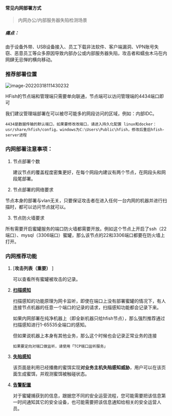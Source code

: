 
#### 常见内网部署方式

  > 内网办公/内部服务器失陷检测场景

#####   痛点：

  由于设备外带、USB设备接入、员工下载非法软件、客户端漏洞、VPN账号失窃、恶意员工等众多原因导致内部办公或内部服务器失陷，攻击者和蠕虫木马在内网肆无忌惮的横向移动。



### 推荐部署位置

![image-20220318111430232](https://hfish.net/images/image-20220318111430232.png)

HFish的节点端和管理端只需要单向联通，节点端可以访问管理端的4434端口即可

我们建议管理端部署在可以被尽可能多的网段访问的区域，例如：内部IDC。

`4434是数据传输的默认端口，如果要修改改端口，请进入持久化配置 linux和docker：usr/share/hfish/config，windows为C:\Users\Public\hfish，修改后重启hfish-server进程`



### 内网部署注意事项：

1. 节点部署个数

   建议节点的覆盖程度密集更好，在每个网段内建议有两个节点，在网段头和网段尾部署。

2. 节点部署的网络要求

​       节点本身的部署与vlan无关，只要保证攻击者在进入任何一台内网的机器并进行扫描时，都可以访问节点就可以。

3. 节点防火墙要求

​        所有需要开启蜜罐服务的端口防火墙都需要开放。例如这个节点上开启了ssh（22端口）、mysql（3306端口）蜜罐，那么该节点的22和3306端口都要在防火墙上打开。





### 内网推荐功能

1. [**攻击列表（重要）** ]

   可以查看所有蜜罐被攻击的记录。

2. [**扫描感知**   ](4-2-scan)

   扫描感知的功能原理为网卡监听，即使在端口上没有部署蜜罐的情况下，有人连接节点机器的任意一个端口的记录的请求，扫描感知功能都会记录下来。

   如果内网部署在纯净机器上（即全新机器只给hfish节点），那么强烈推荐通过扫描感知进行1-65535全端口的感知。

   但如果说机器上本身有其他业务，那么这个时候也会记录正常业务的连接

   `如果要定向对端口做监听，请使用「TCP端口监听服务」`

3. [**失陷感知**](detail-decoy)

   该页面是利用已经播撒的蜜饵实现**对业务主机失陷感知威胁**，用户可以在该页面生成蜜饵，并观测蜜饵被触碰状态。

4. [**告警配置**](detail-alarm)

   对于蜜罐捕获到的信息，跟据您不同的安全运营流程，您可能需要把该信息第一时间通知其它的安全设备，也可能需要把该信息通知给相关的安全运营人员。